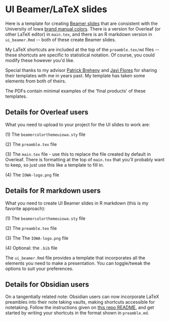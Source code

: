 # UI Beamer/LaTeX slides 

Here is a template for creating [Beamer slides](https://www.overleaf.com/learn/latex/Beamer) that are consistent with the University of Iowa [brand manual colors](https://brand.uiowa.edu/color). There is a version for Overleaf (or other LaTeX editor) in `main.tex`, and there is an R markdown version in `ui_beamer.Rmd` -- both of these create Beamer slides. 

My LaTeX shortcuts are included at the top of the `preamble.tex/md` files -- these shortcuts are specific to statistical notation. Of course, you could modify these however you'd like. 

Special thanks to my advisor [Patrick Breheny](https://github.com/pbreheny/pb-latex) and [Javi Flores](https://scholar.google.com/citations?user=KWz0HccAAAAJ&hl=en) for sharing their templates with me in years past. My template has taken some elements from both of theirs. 

The PDFs contain minimal examples of the 'final products' of these templates. 

## Details for Overleaf users
What you need to upload to your project for the UI slides to work are: 

(1) The `beamercolorthemeuiowa.sty` file 

(2) The `preamble.tex` file 

(3) The `main.tex` file - use this to replace the file created by default in Overleaf. There is formatting at the top of `main.tex` that you'll probably want to keep, so just use this like a template to fill in. 

(4) The `IOWA-logo.png` file

## Details for R markdown users 
What you need to create UI Beamer slides in R markdown (this is my favorite approach):

(1) The `beamercolorthemeuiowa.sty` file 

(2) The `preamble.tex` file 

(3) The The `IOWA-logo.png` file

(4) Optional: the `.bib` file

The `ui_beamer.Rmd` file provides a template that incorporates all the elements you need to make a presentation. You can toggle/tweak the options to suit your preferences. 

## Details for Obsidian users 
On a tangentially related note: Obsidian users can now incorporate LaTeX preambles into their note taking vaults, making shortcuts accessible for notetaking. Follow the instructions given on [this repo README](https://github.com/RyotaUshio/obsidian-mathjax-preamble-manager), and get started by writing your shortcuts in the format shown in `preamble.md`. 
